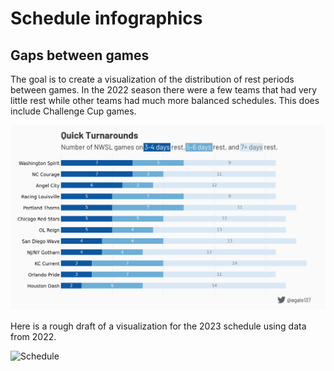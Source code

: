 # Schedule infographics

## Gaps between games

The goal is to create a visualization of the distribution of rest periods
between games. In the 2022 season there were a few teams that had very
little rest while other teams had much more balanced schedules. This does
include Challenge Cup games.

![Gaps in games](2022_gaps.png)

Here is a rough draft of a visualization for the 2023 schedule using data
from 2022.

![Schedule](2022_schedule.png)